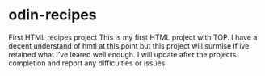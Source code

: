 # odin-recipes
First HTML recipes project
This is my first HTML project with TOP. I have a decent understand of hmtl at this point but this project will surmise if ive retained what I've leared well enough.
I will update after the projects completion and report any difficulties or issues.